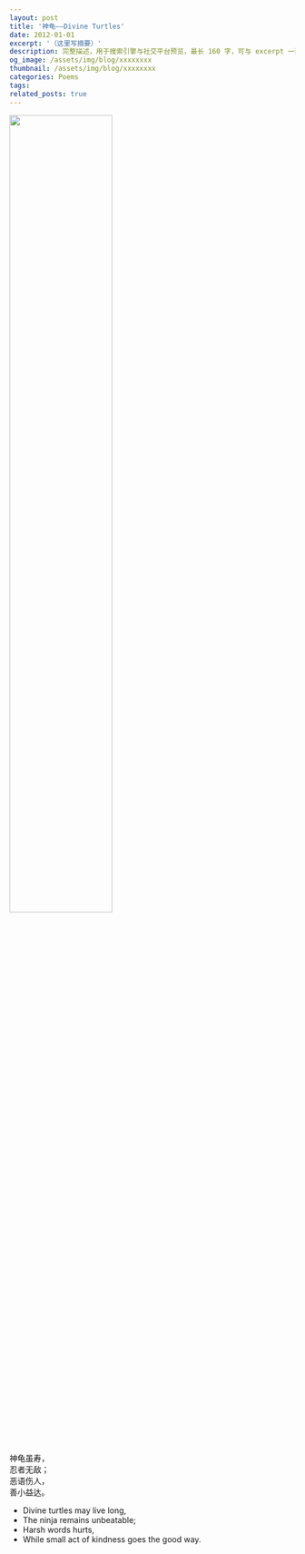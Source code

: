 ```yaml
---
layout: post
title: '神龟——Divine Turtles'
date: 2012-01-01
excerpt: '（这里写摘要）'
description: 完整描述，用于搜索引擎与社交平台预览，最长 160 字，可与 excerpt 一致
og_image: /assets/img/blog/xxxxxxxx
thumbnail: /assets/img/blog/xxxxxxxx
categories: Poems
tags: 
related_posts: true
---
```


<img src="{{ '/assets/img/blog/xxxxxxxx' | relative_url }}" style="width:60%;">

神龟虽寿，  
忍者无敌；  
恶语伤人，  
善小益达。

- Divine turtles may live long,
- The ninja remains unbeatable;
- Harsh words hurts,
- While small act of kindness goes the good way.